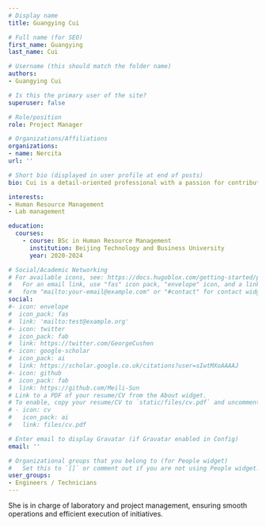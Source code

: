```yaml
---
# Display name
title: Guangying Cui

# Full name (for SEO)
first_name: Guangying
last_name: Cui

# Username (this should match the folder name)
authors:
- Guangying Cui

# Is this the primary user of the site?
superuser: false

# Role/position
role: Project Manager

# Organizations/Affiliations
organizations:
- name: Nercita
url: ''

# Short bio (displayed in user profile at end of posts)
bio: Cui is a detail-oriented professional with a passion for contributing to team success.

interests:
- Human Resource Management
- Lab management

education:
  courses:
    - course: BSc in Human Resource Management
      institution: Beijing Technology and Business University
      year: 2020-2024

# Social/Academic Networking
# For available icons, see: https://docs.hugoblox.com/getting-started/page-builder/#icons
#   For an email link, use "fas" icon pack, "envelope" icon, and a link in the
#   form "mailto:your-email@example.com" or "#contact" for contact widget.
social:
#- icon: envelope
#  icon_pack: fas
#  link: 'mailto:test@example.org'
#- icon: twitter
#  icon_pack: fab
#  link: https://twitter.com/GeorgeCushen
#- icon: google-scholar
#  icon_pack: ai
#  link: https://scholar.google.co.uk/citations?user=sIwtMXoAAAAJ
#- icon: github
#  icon_pack: fab
#  link: https://github.com/Meili-Sun
# Link to a PDF of your resume/CV from the About widget.
# To enable, copy your resume/CV to `static/files/cv.pdf` and uncomment the lines below.
# - icon: cv
#   icon_pack: ai
#   link: files/cv.pdf

# Enter email to display Gravatar (if Gravatar enabled in Config)
email: ''

# Organizational groups that you belong to (for People widget)
#   Set this to `[]` or comment out if you are not using People widget.
user_groups:
- Engineers / Technicians
---
```


She is in charge of laboratory and project management, ensuring smooth operations and efficient execution of initiatives.